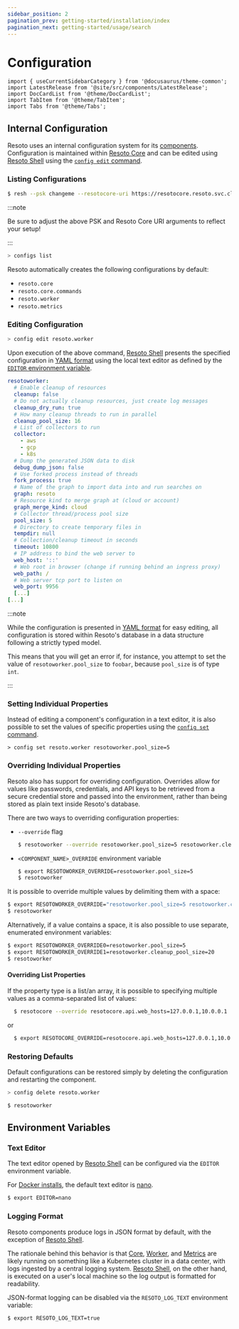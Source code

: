 ```yaml
---
sidebar_position: 2
pagination_prev: getting-started/installation/index
pagination_next: getting-started/usage/search
---
```


# Configuration

```mdx-code-block
import { useCurrentSidebarCategory } from '@docusaurus/theme-common';
import LatestRelease from '@site/src/components/LatestRelease';
import DocCardList from '@theme/DocCardList';
import TabItem from '@theme/TabItem';
import Tabs from '@theme/Tabs';
```

## Internal Configuration

Resoto uses an internal configuration system for its [components](../../concepts/components/index.md). Configuration is maintained within [Resoto Core](../../concepts/components/core.md) and can be edited using [Resoto Shell](../../concepts/components/shell.md) using the [`config edit` command](../../reference/cli/configs/edit.md).

### Listing Configurations

```bash title="Start the Resoto Shell"
$ resh --psk changeme --resotocore-uri https://resotocore.resoto.svc.cluster.local:8900
```

:::note

Be sure to adjust the above PSK and Resoto Core URI arguments to reflect your setup!

:::

```bash title="List available configurations"
> configs list
```

Resoto automatically creates the following configurations by default:

- `resoto.core`
- `resoto.core.commands`
- `resoto.worker`
- `resoto.metrics`

<DocCardList items={useCurrentSidebarCategory().items}/>

### Editing Configuration

```bash title="Edit the Resoto Worker configuration"
> config edit resoto.worker
```

Upon execution of the above command, [Resoto Shell](../../concepts/components/shell.md) presents the specified configuration in [YAML format](https://yaml.org) using the local text editor as defined by the [`EDITOR` environment variable](#text-editor).

```yaml title="Example Resoto Worker configuration"
resotoworker:
  # Enable cleanup of resources
  cleanup: false
  # Do not actually cleanup resources, just create log messages
  cleanup_dry_run: true
  # How many cleanup threads to run in parallel
  cleanup_pool_size: 16
  # List of collectors to run
  collector:
    - aws
    - gcp
    - k8s
  # Dump the generated JSON data to disk
  debug_dump_json: false
  # Use forked process instead of threads
  fork_process: true
  # Name of the graph to import data into and run searches on
  graph: resoto
  # Resource kind to merge graph at (cloud or account)
  graph_merge_kind: cloud
  # Collector thread/process pool size
  pool_size: 5
  # Directory to create temporary files in
  tempdir: null
  # Collection/cleanup timeout in seconds
  timeout: 10800
  # IP address to bind the web server to
  web_host: '::'
  # Web root in browser (change if running behind an ingress proxy)
  web_path: /
  # Web server tcp port to listen on
  web_port: 9956
  [...]
[...]
```

:::note

While the configuration is presented in [YAML format](https://yaml.org) for easy editing, all configuration is stored within Resoto's database in a data structure following a strictly typed model.

This means that you will get an error if, for instance, you attempt to set the value of `resotoworker.pool_size` to `foobar`, because `pool_size` is of type `int`.

:::

### Setting Individual Properties

Instead of editing a component's configuration in a text editor, it is also possible to set the values of specific properties using the [`config set` command](../../reference/cli/configs/set.md).

```title="Modify a specific property of the Resoto Worker configuration"
> config set resoto.worker resotoworker.pool_size=5
```

### Overriding Individual Properties

Resoto also has support for overriding configuration. Overrides allow for values like passwords, credentials, and API keys to be retrieved from a secure credential store and passed into the environment, rather than being stored as plain text inside Resoto's database.

There are two ways to overriding configuration properties:

- `--override` flag

  ```bash
  $ resotoworker --override resotoworker.pool_size=5 resotoworker.cleanup_pool_size=20
  ```

- `<COMPONENT_NAME>_OVERRIDE` environment variable

  ```bash
  $ export RESOTOWORKER_OVERRIDE=resotoworker.pool_size=5
  $ resotoworker
  ```

It is possible to override multiple values by delimiting them with a space:

```bash
$ export RESOTOWORKER_OVERRIDE="resotoworker.pool_size=5 resotoworker.cleanup_pool_size=20"
$ resotoworker
```

Alternatively, if a value contains a space, it is also possible to use separate, enumerated environment variables:

```bash
$ export RESOTOWORKER_OVERRIDE0=resotoworker.pool_size=5
$ export RESOTOWORKER_OVERRIDE1=resotoworker.cleanup_pool_size=20
$ resotoworker
```

#### Overriding List Properties

If the property type is a list/an array, it is possible to specifying multiple values as a comma-separated list of values:

```bash
  $ resotocore --override resotocore.api.web_hosts=127.0.0.1,10.0.0.1
```

or

```bash
  $ export RESOTOCORE_OVERRIDE=resotocore.api.web_hosts=127.0.0.1,10.0.0.1
```

### Restoring Defaults

Default configurations can be restored simply by deleting the configuration and restarting the component.

```bash title="Delete the Resoto Worker configuration"
> config delete resoto.worker
```

```bash title="Restart Resoto Worker"
$ resotoworker
```

## Environment Variables

### Text Editor

The text editor opened by [Resoto Shell](../../concepts/components/shell.md) can be configured via the `EDITOR` environment variable.

For [Docker installs](../installation/docker.md), the default text editor is [nano](https://nano-editor.org).

```bash
$ export EDITOR=nano
```

### Logging Format

Resoto components produce logs in JSON format by default, with the exception of [Resoto Shell](../../concepts/components/shell.md).

The rationale behind this behavior is that [Core](../../concepts/components/core.md), [Worker](../../concepts/components/worker.md), and [Metrics](../../concepts/components/metrics.md) are likely running on something like a Kubernetes cluster in a data center, with logs ingested by a central logging system. [Resoto Shell](../../concepts/components/shell.md), on the other hand, is executed on a user's local machine so the log output is formatted for readability.

JSON-format logging can be disabled via the `RESOTO_LOG_TEXT` environment variable:

```bash
$ export RESOTO_LOG_TEXT=true
```
